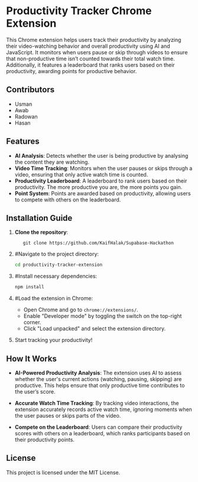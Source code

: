# Productivity Tracker Chrome Extension

This Chrome extension helps users track their productivity by analyzing their video-watching behavior and overall productivity using AI and JavaScript. 
It monitors when users pause or skip through videos to ensure that non-productive time isn’t counted towards their total watch time. 
Additionally, it features a leaderboard that ranks users based on their productivity, awarding points for productive behavior.

## Contributors

- Usman
- Awab
- Radowan
- Hasan

## Features

- **AI Analysis**: Detects whether the user is being productive by analysing the content they are watching.
- **Video Time Tracking**: Monitors when the user pauses or skips through a video, ensuring that only active watch time is counted.
- **Productivity Leaderboard**: A leaderboard to rank users based on their productivity. The more productive you are, the more points you gain.
- **Point System**: Points are awarded based on productivity, allowing users to compete with others on the leaderboard.
  
## Installation Guide

1. **Clone the repository**:
   ```
      git clone https://github.com/KaifHalak/Supabase-Hackathon
   ```
2. #Navigate to the project directory:
   ```bash
   cd productivity-tracker-extension
   ```
3. #Install necessary dependencies:
   ```bash
   npm install
   ```
4. #Load the extension in Chrome:
   - Open Chrome and go to `chrome://extensions/`.
   - Enable "Developer mode" by toggling the switch on the top-right corner.
   - Click "Load unpacked" and select the extension directory.
   
5. Start tracking your productivity!

## How It Works

- **AI-Powered Productivity Analysis**: The extension uses AI to assess whether the user's current actions (watching, pausing, skipping) are productive. This helps ensure that only productive time contributes to the user’s score.

- **Accurate Watch Time Tracking**: By tracking video interactions, the extension accurately records active watch time, ignoring moments when the user pauses or skips parts of the video.

- **Compete on the Leaderboard**: Users can compare their productivity scores with others on a leaderboard, which ranks participants based on their productivity points.

## License

This project is licensed under the MIT License.
```
